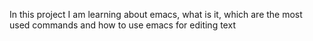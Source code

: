 In this project I am learning about emacs, what is it, which are the most used commands and how to use emacs for editing text